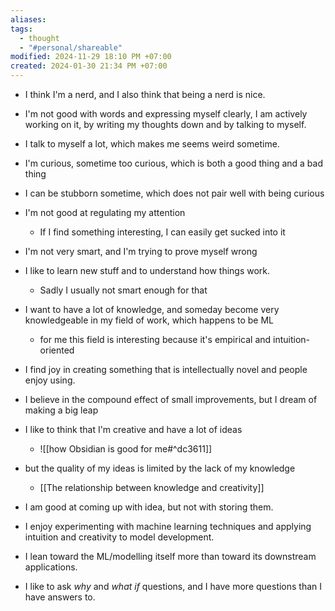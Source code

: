 ```yaml
---
aliases: 
tags:
  - thought
  - "#personal/shareable"
modified: 2024-11-29 18:10 PM +07:00
created: 2024-01-30 21:34 PM +07:00
---
```

- I think I'm a nerd, and I also think that being a nerd is nice.

- I'm not good with words and expressing myself clearly, I am actively working on it, by writing my thoughts down and by talking to myself.
- I talk to myself a lot, which makes me seems weird sometime.

- I'm curious, sometime too curious, which is both a good thing and a bad thing
- I can be stubborn sometime, which does not pair well with being curious
- I'm not good at regulating my attention
    - If I find something interesting, I can easily get sucked into it

- I'm not very smart, and I'm trying to prove myself wrong

- I like to learn new stuff and to understand how things work.
	- Sadly I usually not smart enough for that

- I want to have a lot of knowledge, and someday become very knowledgeable in my field of work, which happens to be ML
	- for me this field is interesting because it's empirical and intuition-oriented

- I find joy in creating something that is intellectually novel and people enjoy using.

- I believe in the compound effect of small improvements, but I dream of making a big leap

- I like to think that I'm creative and have a lot of ideas
	- ![[how Obsidian is good for me#^dc3611]]
- but the quality of my ideas is limited by the lack of my knowledge 
	- [[The relationship between knowledge and creativity]]
- I am good at coming up with idea, but not with storing them.

- I enjoy experimenting with machine learning techniques and applying intuition and creativity to model development.

- I lean toward the ML/modelling itself more than toward its downstream applications.

- I like to ask *why* and *what if* questions, and I have more questions than I have answers to.